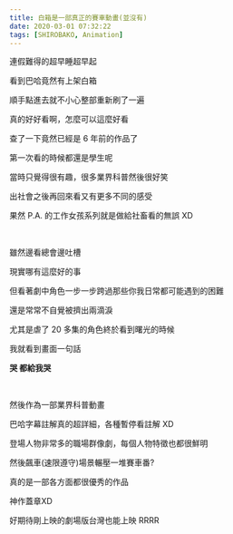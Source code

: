 ```yaml
---
title: 白箱是一部真正的賽車動畫(並沒有)
date: 2020-03-01 07:32:22
tags: [SHIROBAKO, Animation]
---
```


連假難得的超早睡超早起

看到巴哈竟然有上架白箱

順手點進去就不小心整部重新刷了一遍

真的好好看啊，怎麼可以這麼好看

<!--more-->

查了一下竟然已經是 6 年前的作品了

第一次看的時候都還是學生呢

當時只覺得很有趣，很多業界科普然後很好笑

出社會之後再回來看又有更多不同的感受

果然 P.A. 的工作女孩系列就是做給社畜看的無誤 XD

<br/>

雖然邊看總會邊吐槽

現實哪有這麼好的事

但看著劇中角色一步一步跨過那些你我日常都可能遇到的困難

還是常常不自覺被擠出兩滴淚

尤其是虐了 20 多集的角色終於看到曙光的時候

我就看到畫面一句話

**哭 都給我哭**

<br/>

然後作為一部業界科普動畫

巴哈字幕註解真的超詳細，各種暫停看註解 XD

登場人物非常多的職場群像劇，每個人物特徵也都很鮮明

然後飆車(速限遵守)場景輾壓一堆賽車番?

真的是一部各方面都很優秀的作品

神作蓋章XD

好期待剛上映的劇場版台灣也能上映 RRRR


